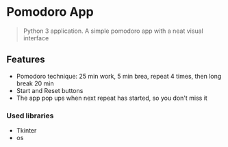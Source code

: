 # Pomodoro App
> Python 3 application. A simple pomodoro app with a neat visual interface

## Features
- Pomodoro technique: 25 min work, 5 min brea, repeat 4 times, then long break 20 min
- Start and Reset buttons
- The app pop ups when next repeat has started, so you don't miss it

### Used libraries
- Tkinter
- os
